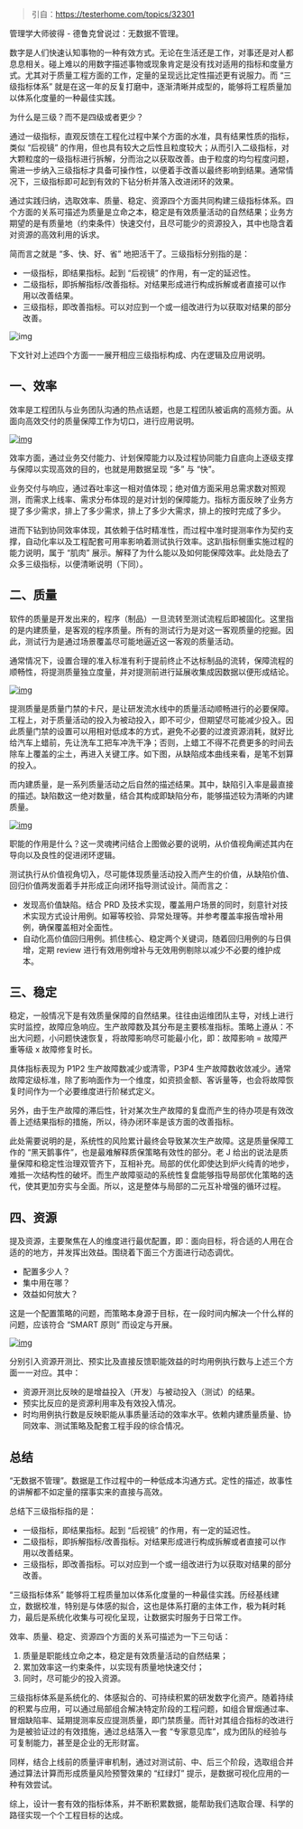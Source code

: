 

> 引自：https://testerhome.com/topics/32301

管理学大师彼得 - 德鲁克曾说过：无数据不管理。

数字是人们快速认知事物的一种有效方式。无论在生活还是工作，对事还是对人都息息相关。碰上难以的用数字描述事物或现象肯定是没有找对适用的指标和度量方式。尤其对于质量工程方面的工作，定量的呈现远比定性描述更有说服力。而 “三级指标体系” 就是在这一年的反复打磨中，逐渐清晰并成型的，能够将工程质量加以体系化度量的一种最佳实践。

为什么是三级？而不是四级或者更少？

通过一级指标，直观反馈在工程化过程中某个方面的水准，具有结果性质的指标，类似 “后视镜” 的作用，但也具有较大之后性且粒度较大；从而引入二级指标，对大颗粒度的一级指标进行拆解，分而治之以获取改善。由于粒度的均匀程度问题，需进一步纳入三级指标才具备可操作性，以便着手改善以最终影响到结果。通常情况下，三级指标即可起到有效的下钻分析并落入改进闭环的效果。

通过实践归纳，选取效率、质量、稳定、资源四个方面共同构建三级指标体系。四个方面的关系可描述为质量是立命之本，稳定是有效质量活动的自然结果；业务方期望的是有质量地（约束条件）快速交付，且尽可能少的资源投入，其中也隐含着对资源的高效利用的诉求。

简而言之就是 “多、快、好、省” 地把活干了。三级指标分别指的是：

- 一级指标，即结果指标。起到 “后视镜” 的作用，有一定的延迟性。
- 二级指标，即拆解指标/改善指标。对结果形成进行构成拆解或者直接可以作用以改善结果。
- 三级指标，即改善指标。可以对应到一个或一组改进行为以获取对结果的部分改善。

![img](https://testerhome.com/uploads/photo/2022/4aa85569-41ff-4e09-94be-cf7eaa9759b4.jpg!large)

下文针对上述四个方面一一展开相应三级指标构成、内在逻辑及应用说明。

## 一、效率

效率是工程团队与业务团队沟通的热点话题，也是工程团队被诟病的高频方面。从面向高效交付的质量保障工作为切口，进行应用说明。

[![img](https://testerhome.com/uploads/photo/2022/330b1318-cd00-47ea-828c-2e9238168a70.jpg!large)](https://testerhome.com/uploads/photo/2022/330b1318-cd00-47ea-828c-2e9238168a70.jpg!large)



效率方面，通过业务交付能力、计划保障能力以及过程协同能力自底向上逐级支撑与保障以实现高效的目的，也就是用数据呈现 “多” 与 “快”。

业务交付与响应，通过吞吐率这一相对值体现；绝对值方面采用总需求数对照观测，而需求上线率、需求分布体现的是对计划的保障能力。指标方面反映了业务方提了多少需求，排上了多少需求，排上了多少大需求，排上的按时完成了多少。

进而下钻到协同效率体现，其依赖于估时精准性，而过程中准时提测率作为契约支撑，自动化率以及工程配套可用率影响着测试执行效率。这趴指标侧重实施过程的能力说明，属于 “肌肉” 展示。解释了为什么能以及如何能保障效率。此处隐去了众多三级指标，以便清晰说明（下同）。

## 二、质量

软件的质量是开发出来的，程序（制品）一旦流转至测试流程后即被固化。这里指的是内建质量，是客观的程序质量。所有的测试行为是对这一客观质量的挖掘。因此，测试行为是通过场景覆盖尽可能地逼近这一客观的质量活动。

通常情况下，设置合理的准入标准有利于提前终止不达标制品的流转，保障流程的顺畅性，将提测质量独立度量，并对提测前进行延展收集成因数据以便形成结论。



[![img](https://testerhome.com/uploads/photo/2022/f7d0e282-c648-419b-866e-5a5b2693d41a.jpg!large)](https://testerhome.com/uploads/photo/2022/f7d0e282-c648-419b-866e-5a5b2693d41a.jpg!large)



提测质量是质量门禁的卡尺，是让研发流水线中的质量活动顺畅进行的必要保障。工程上，对于质量活动的投入为被动投入，即不可少，但期望尽可能减少投入。因此质量门禁的设置可以用相对低成本的方式，避免不必要的过渡资源消耗，就好比给汽车上蜡前，先让洗车工把车冲洗干净；否则，上蜡工不得不花费更多的时间去除车上覆盖的尘土，再进入关键工序。如下图，从缺陷成本曲线来看，是笔不划算的投入。

而内建质量，是一系列质量活动之后自然的描述结果。其中，缺陷引入率是最直接的描述。缺陷数这一绝对数量，结合其构成即缺陷分布，能够描述较为清晰的内建质量。



[![img](https://testerhome.com/uploads/photo/2022/f119fda9-bae9-437b-b2e9-e95933051696.jpg!large)](https://testerhome.com/uploads/photo/2022/f119fda9-bae9-437b-b2e9-e95933051696.jpg!large)



职能的作用是什么？这一灵魂拷问结合上图做必要的说明，从价值视角阐述其内在导向以及良性的促进闭环逻辑。

测试执行从价值视角切入，尽可能体现质量活动投入而产生的价值，从缺陷价值、回归价值两发面着手并形成正向闭环指导测试设计。简而言之：

- 发现高价值缺陷。结合 PRD 及技术实现，覆盖用户场景的同时，刻意针对技术实现方式设计用例。如幂等校验、异常处理等。并参考覆盖率报告增补用例，确保覆盖相对全面性。
- 自动化高价值回归用例。抓住核心、稳定两个关键词，随着回归用例的与日俱增，定期 review 进行有效用例增补与无效用例剔除以减少不必要的维护成本。

## 三、稳定

稳定，一般情况下是有效质量保障的自然结果。往往由运维团队主导，对线上进行实时监控，故障应急响应。生产故障数及其分布是主要核准指标。策略上遵从：不出大问题，小问题快速恢复，将故障影响尽可能最小化，即：故障影响 = 故障严重等级 x 故障修复时长。

具体指标表现为 P1P2 生产故障数减少或清零，P3P4 生产故障数收敛减少。通常故障定级标准，除了影响面作为一个维度，如资损金额、客诉量等，也会将故障恢复时间作为一个必要维度进行阶梯式定义。

另外，由于生产故障的滞后性，针对某次生产故障的复盘而产生的待办项是有效改善上述结果指标的措施，所以，待办闭环率是该方面的改善指标。

此处需要说明的是，系统性的风险累计最终会导致某次生产故障。这是质量保障工作的 “黑天鹅事件”，也是最难解释质保策略有效性的部分。老 J 给出的说法是质量保障和稳定性治理双管齐下，互相补充。局部的优化即使达到炉火纯青的地步，难抵一次结构性的破坏。而生产故障驱动的系统性复盘能够指导局部优化策略的迭代，使其更加夯实与全面。所以，这是整体与局部的二元互补增强的循环过程。

## 四、资源

提及资源，主要聚焦在人的维度进行最优配置，即：面向目标，将合适的人用在合适的的地方，并发挥出效益。围绕着下面三个方面进行动态调优。

- 配置多少人？
- 集中用在哪？
- 效益如何放大？

这是一个配置策略的问题，而策略本身源于目标，在一段时间内解决一个什么样的问题，应该符合 “SMART 原则” 而设定与开展。



[![img](https://testerhome.com/uploads/photo/2022/aa4c9a35-54bc-4c03-a667-e53d99ee361e.jpg!large)](https://testerhome.com/uploads/photo/2022/aa4c9a35-54bc-4c03-a667-e53d99ee361e.jpg!large)



分别引入资源开测比、预实比及直接反馈职能效益的时均用例执行数与上述三个方面一一对应。其中：

- 资源开测比反映的是增益投入（开发）与被动投入（测试）的结果。
- 预实比反应的是资源利用率及有效投入情况。
- 时均用例执行数是反映职能从事质量活动的效率水平。依赖内建质量质量、协同效率、测试策略及配套工程手段的综合情况。

## 总结

“无数据不管理”。数据是工作过程中的一种低成本沟通方式。定性的描述，故事性的讲解都不如定量的摆事实来的直接与高效。

总结下三级指标指的是：

- 一级指标，即结果指标。起到 “后视镜” 的作用，有一定的延迟性。
- 二级指标，即拆解指标/改善指标。对结果形成进行构成拆解或者直接可以作用以改善结果。
- 三级指标，即改善指标。可以对应到一个或一组改进行为以获取对结果的部分改善。

“三级指标体系” 能够将工程质量加以体系化度量的一种最佳实践。历经基线建立，数据校准，特别是与体感的拟合，这也是体系打磨的主体工作，极为耗时耗力，最后是系统化收集与可视化呈现，让数据实时服务于日常工作。

效率、质量、稳定、资源四个方面的关系可描述为一下三句话：

1. 质量是职能线立命之本，稳定是有效质量活动的自然结果；
2. 累加效率这一约束条件，以实现有质量地快速交付；
3. 同时，尽可能少的投入资源。

三级指标体系是系统化的、体感拟合的、可持续积累的研发数字化资产。随着持续的积累与应用，可以通过局部组合解决特定阶段的工程问题，如组合冒烟通过率、冒烟缺陷率、延期提测率反应提测质量，即门禁质量。而针对其组合指标的改进行为是被验证过的有效措施，通过总结落入一套 “专家意见库”，成为团队的经验与可复制能力，甚至是企业的无形财富。

同样，结合上线前的质量评审机制，通过对测试前、中、后三个阶段，选取组合并通过算法计算而形成质量风险预警效果的 “红绿灯” 提示，是数据可视化应用的一种有效尝试。

综上，设计一套有效的指标体系，并不断积累数据，能帮助我们选取合理、科学的路径实现一个个工程目标的达成。